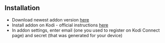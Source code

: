 ## Installation

* Download newest addon version [here](https://github.com/kodi-connect/kodi-connect-addon/blob/master/readme.md)
* Install addon on Kodi - official instructions [here](https://kodi.wiki/view/HOW-TO:Install_add-ons_from_zip_files)
* In addon settings, enter email (one you used to register on Kodi Connect page) and secret (that was generated for your device)
